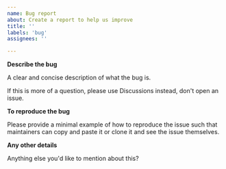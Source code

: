 ```yaml
---
name: Bug report
about: Create a report to help us improve
title: ''
labels: 'bug'
assignees: ''

---
```


**Describe the bug**

A clear and concise description of what the bug is.

If this is more of a question, please use Discussions instead, don't open an issue.

**To reproduce the bug**

Please provide a minimal example of how to reproduce the issue such that maintainers can copy and paste it or clone it and see the issue themselves.

**Any other details**

Anything else you'd like to mention about this?
